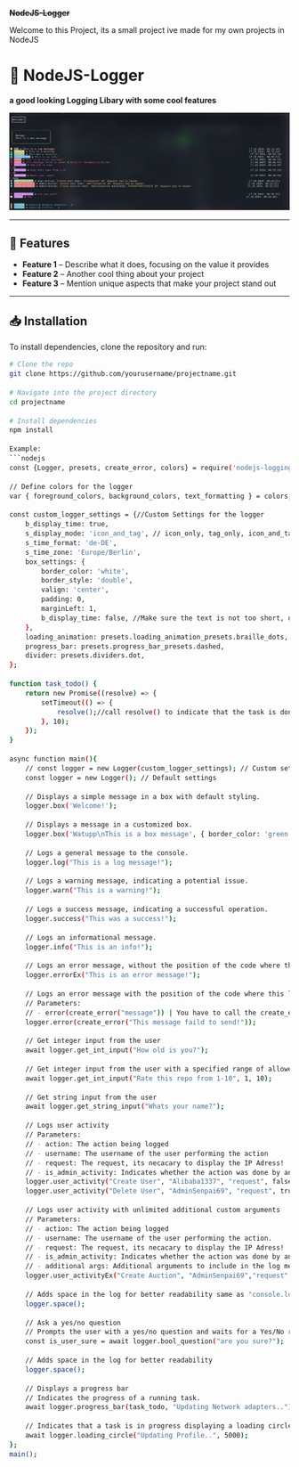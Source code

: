 ~~__NodeJS-Logger__~~

Welcome to this Project, its a small project ive made for my own projects in NodeJS

# 🌟 NodeJS-Logger

**a good looking Logging Libary with some cool features**

![Project Banner](https://github.com/cedy88/NodeJS-Logger/blob/main/nodejsloggerpic.png)

---

## 🚀 Features

- **Feature 1** – Describe what it does, focusing on the value it provides
- **Feature 2** – Another cool thing about your project
- **Feature 3** – Mention unique aspects that make your project stand out

---

## 📥 Installation

To install dependencies, clone the repository and run:

```bash
# Clone the repo
git clone https://github.com/yourusername/projectname.git

# Navigate into the project directory
cd projectname

# Install dependencies
npm install

Example:
```nodejs
const {Logger, presets, create_error, colors} = require('nodejs-logging-libary');

// Define colors for the logger
var { foreground_colors, background_colors, text_formatting } = colors;

const custom_logger_settings = {//Custom Settings for the logger
    b_display_time: true,
    s_display_mode: 'icon_and_tag', // icon_only, tag_only, icon_and_tag
    s_time_format: 'de-DE',
    s_time_zone: 'Europe/Berlin',
    box_settings: {
        border_color: 'white',
        border_style: 'double',
        valign: 'center',
        padding: 0,
        marginLeft: 1,
        b_display_time: false, //Make sure the text is not too short, otherwise the time wont be displayed in the box
    },
    loading_animation: presets.loading_animation_presets.braille_dots,
    progress_bar: presets.progress_bar_presets.dashed,
    divider: presets.dividers.dot,
};

function task_todo() {
    return new Promise((resolve) => {
        setTimeout(() => {
            resolve();//call resolve() to indicate that the task is done
        }, 10);
    });
}

async function main(){
    // const logger = new Logger(custom_logger_settings); // Custom settings
    const logger = new Logger(); // Default settings

    // Displays a simple message in a box with default styling.
    logger.box('Welcome!');

    // Displays a message in a customized box.
    logger.box('Watupp\nThis is a box message', { border_color: 'green', border_style: 'doubleSingleRounded', padding: 2, marginLeft: 1, b_display_time: false});
    
    // Logs a general message to the console.
    logger.log("This is a log message!");

    // Logs a warning message, indicating a potential issue.
    logger.warn("This is a warning!");

    // Logs a success message, indicating a successful operation.
    logger.success("This was a success!");
    
    // Logs an informational message.
    logger.info("This is an info!");
    
    // Logs an error message, without the position of the code where this log was called at
    logger.errorEx("This is an error message!");

    // Logs an error message with the position of the code where this log was called at
    // Parameters:
    // - error(create_error("message")) | You have to call the create_error function to get the error message
    logger.error(create_error("This message faild to send!"));

    // Get integer input from the user
    await logger.get_int_input("How old is you?");

    // Get integer input from the user with a specified range of allowed 
    await logger.get_int_input("Rate this repo from 1-10", 1, 10);

    // Get string input from the user
    await logger.get_string_input("Whats your name?");

    // Logs user activity
    // Parameters:
    // - action: The action being logged 
    // - username: The username of the user performing the action 
    // - request: The request, its necacary to display the IP Adress!
    // - is_admin_activity: Indicates whether the action was done by an admin or user.
    logger.user_activity("Create User", "Alibaba1337", "request", false);
    logger.user_activity("Delete User", "AdminSenpai69", "request", true);

    // Logs user activity with unlimited additional custom arguments
    // Parameters:
    // - action: The action being logged
    // - username: The username of the user performing the action.
    // - request: The request, its necacary to display the IP Adress!
    // - is_admin_activity: Indicates whether the action was done by an admin or user.
    // - additional args: Additional arguments to include in the log message.
    logger.user_activityEx("Create Auction", "AdminSenpai69","request", true, `AuctionID: ${foreground_colors.yellow + "78346875463785634"}`);

    // Adds space in the log for better readability same as "console.log('\n');"
    logger.space();

    // Ask a yes/no question
    // Prompts the user with a yes/no question and waits for a Yes/No response.
    const is_user_sure = await logger.bool_question("are you sure?");

    // Adds space in the log for better readability
    logger.space();

    // Displays a progress bar
    // Indicates the progress of a running task.
    await logger.progress_bar(task_todo, "Updating Network adapters..");

    // Indicates that a task is in progress displaying a loading circle/symbol for a specified duration(milliseconds).
    await logger.loading_circle("Updating Profile..", 5000);
};
main();
```
